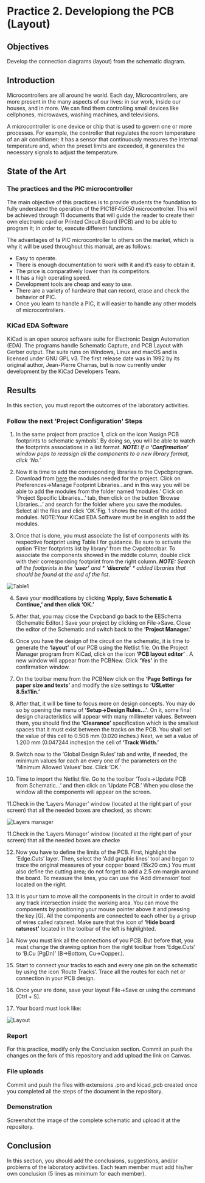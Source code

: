 # Practice 2. Developiong the PCB (Layout)

## Objectives

Develop the connection diagrams (layout) from the schematic diagram.

## Introduction

Microcontrollers are all around  he world. Each day, Microcontrollers, are more present in the many aspects of our lives: in our work, inside our houses, and in more. We can find them controlling small devices like cellphones, microwaves, washing machines, and televisions.

A microcontroller is one device or chip that is used to govern one or more processes. For example, the controller that regulates the room temperature of an air conditioner; it has a sensor that continuously measures the internal temperature and, when the preset limits are exceeded, it generates the necessary signals to adjust the temperature.

## State of the Art

### The practices and the PIC microcontroller

The main objective of this practices is to provide students the foundation to fully understand the operation of the PIC18F45K50 microcontroller. This will be achieved through 11 documents that will guide the reader to create their own electronic card or Printed Circuit Board (PCB) and to be able to program it; in order to, execute different functions.

The advantages of ta PIC microcontroller to others on the market, which is why it will be used throughout this manual, are as follows:

- Easy to operate.
- There is enough documentation to work with it and it’s easy to obtain it.
- The price is comparatively lower than its competitors.
- It has a high operating speed.
- Development tools are cheap and easy to use.
- There are a variety of hardware that can record, erase and check the behavior of PIC.
- Once you learn to handle a PIC, it will easier to handle any other models of microcontrollers.


### KiCad EDA Software

KiCad is an open source software suite for Electronic Design Automation (EDA). The programs handle Schematic Capture,
and PCB Layout with Gerber output. The suite runs on Windows, Linux and macOS and is licensed under GNU GPL v3. The
first release date was in 1992 by its original author, Jean-Pierre Charras, but is now currently under development by
the KiCad Developers Team. 

## Results

In this section, you must report the outcomes of the laboratory activities.

### Follow the next 'Project Configuration' Steps

1. In  the  same  project  from  practice  1,  click  on  the  icon ‘Assign PCB footprints to schematic symbols’.  By  doing  so,  you  will  be  able  to  watch  the  footprints associations in a list format. ***NOTE:*** *If a ***‘Confirmation’*** window pops to reassign all the components to a new library format, click ‘No.’*

2. Now it is time to add the corresponding libraries to the Cvpcbprogram.   Download from [here](./modules)  the modules   needed   for   the   project.   Click   on Preferences→Manage Footprint Libraries...and  in this  way  you  will  be  able  to  add  the  modules  from the folder  named  ‘modules.’  Click  on  ‘Project  Specific Libraries...’  tab,  then  click  on  the  button  ‘Browse Libraries...’ and search for the folder  where  you  save the modules. Select all the files and click ‘OK.’Fig.  1 shows the result of the added modules. NOTE:Your KiCad EDA Software must be in english to add the modules.

3. Once  that  is  done,  you  must  associate  the  list  of components  with  its  respective  footprint using Table  I for  guidance.  Be  sure  to  activate  the  option  ‘Filter footprints  list  by  library’ from  the Cvpcbtoolbar. To associate  the  components  showed  in  the middle  column,  double  click  with  their  corresponding footprint from the right column. ***NOTE:*** *Search  all  the  footprints  in  the*  ***‘user’*** *and * 
***‘discrete’*** * added libraries that should be found at the end of the list.*

![Table1](./img/table1.png)

4. Save   your modifications  by  clicking  **‘Apply,  Save Schematic & Continue,’ and then click ‘OK.’**
5. After that, you may close the Cvpcband go back to the EESchema (Schematic  Editor.)  Save  your  project  by clicking   on File→Save.   Close   the   editor   of   the Schematic and switch back to the **‘Project Manager.’**

6. Once you have the design of the circuit on the schematic, it is time to generate the **‘layout’** of our PCB  using the Netlist  file. On  the Project  Manager program  from KiCad, click on the icon **‘PCB layout editor’** . A new window will appear from the PCBNew. Click **‘Yes’** in the confirmation window.
7. On  the  toolbar  menu  from  the PCBNew click  on  the **‘Page  Settings  for  paper  size  and  texts’**
and modify the size settings to **‘USLetter 8.5x11in.’**

8. After  that,  it  will be  time  to  focus  more  on  design concepts.  You  may  do  so  by  opening  the
menu  of **‘Setup→Design Rules...’**. On   it,   some   final   design characteristics will appear with many millimeter values. Between   them,   you   should   find  the  **‘Clearance’** specification  which  is  the  smallest  spaces  that  it  must exist  between  the tracks  on the  PCB.  You  shall  set the value of this cell to 0.508 mm (0.020 inches.) Next, we set  a  value  of 1.200  mm  (0.047244 inches)on the  cell of **‘Track Width.’** 

9. Switch now to the ‘Global Design Rules’ tab and write, if needed, the minimum values for each an every one of the parameters on the ‘Minimum Allowed Values’ box. Click ‘OK.’

10. Time  to  import  the  Netlist  file.  Go  to  the  toolbar ‘Tools→Update  PCB  from  Schematic...’  and  then click on ‘Update  PCB.’ When  you  close  the  window all the components will appear on the screen.

11.Check in the ‘Layers Manager’ window (located at the right  part  of  your  screen) that all  the needed  boxes  are
checked, as shown:

![Layers manager](.img/layers_manager.png)

11.Check in the ‘Layers Manager’ window (located at the right  part  of  your  screen) that all  the needed  boxes  are checke

12. Now you  have  to  define  the  limits  of  the  PCB.  First, highlight  the  ‘Edge.Cuts’  layer.  Then,  select  the  ‘Add  graphic lines’ tool and began to trace the original measures of your copper board (15x20 cm.) You must also define the  cutting  area;  do  not  forget  to  add  a  2.5  cm  margin around the board. To measure the lines, you can use the ‘Add dimension’ tool located on the right.

13. It is your turn to move all the components in the circuit in  order  to  avoid  any  track  intersection  inside  the working   area.   You   can   move   the   components   by positioning your mouse pointer above it and pressing the key [G]. All the components are connected to each other by a group of wires called ratsnest. Make sure that the icon  of  **‘Hide  board  ratsnest’** located  in  the toolbar of the left is highlighted.

14. Now you must link all the connections of you PCB. But before  that,  you  must  change  the  drawing  option  from the right toolbar from ‘Edge.Cuts’ to ‘B.Cu (PgDn)’ (B->Bottom, Cu->Copper.).

15. Start to connect your tracks to each and every one pin on the schematic by using the icon ‘Route Tracks’. Trace  all  the  routes  for  each  net  or  connection  in  your PCB design.

16. Once  your  are  done,  save  your  layout  File->Save  or using the command [Ctrl + S].

17. Your board must look like:

![Layout](./img/layout.png)


### Report
For this practice, modify only the Conclusion section. Commit an push the changes on the fork of this repository and add
upload the link on Canvas.

### File uploads
Commit and push the files with extensions .pro and kicad_pcb created once you completed all the steps of the document in the repository.

### Demonstration
Screenshot the image of the complete schematic and upload it at the repository.

## Conclusion

In this section, you should add the conclusions, suggestions, and/or problems of the laboratory activities. Each team member must add his/her own conclusion (5 lines as minimum for each member).
